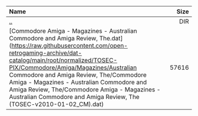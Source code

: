 |Name|Size|
|:---|---:|
|[..](../index.html)|DIR|
|[Commodore Amiga - Magazines - Australian Commodore and Amiga Review, The.dat](https://raw.githubusercontent.com/open-retrogaming-archive/dat-catalog/main/root/normalized/TOSEC-PIX/Commodore/Amiga/Magazines/Australian Commodore and Amiga Review, The/Commodore Amiga - Magazines - Australian Commodore and Amiga Review, The/Commodore Amiga - Magazines - Australian Commodore and Amiga Review, The (TOSEC-v2010-01-02_CM).dat)|57616|
